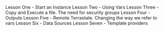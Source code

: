 Lesson One - Start an Instance
Lesson Two - Using Vars
Lesson Three - Copy and Execute a file. The need for security groups
Lesson Four - Outputs
Lesson Five - Remote Terrastate. Changing the way we refer to vars
Lesson Six - Data Sources
Lesson Seven - Template providers
